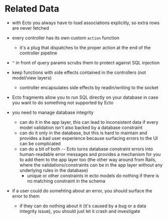 # Related Data

- with Ecto you always have to load associations explicitly, so extra rows are never fetched
- every controller has its own custom `action` function
  - it's a plug that dispatches to the proper action at the end of the controller pipeline
- `^` in front of query params scrubs them to protect against SQL injection

- keep functions with side effects contained in the controllers (not model/view layers)
  - controller encapsulates side effects by readin/writing to the socket

- Ecto fragments allow you to run SQL directly on your database in case you want to do something not supported by Ecto

- you need to manage database integrity
  - can do it in the app layer, this can lead to inconsistent data if every model validation isn't also backed by a database constraint
  - can do it only in the database, but this is hard to maintain and provides a bad user experience because surfacing errors to the UI can be complicated
  - can do a bit of both -- Ecto turns database constraint errors into human-readable error messages and provides a mechanism for you to add them to the app layer too (the other way around from Rails, where the validations/constraints can be in the app layer without any underlying rules in the database)
    - unique or other constraints in ecto models do nothing if there is no matching constraint in the schema

- if a user could do somehting about an error, you should surface the error to them
  - if they can do nothing about it (it's caused by a bug or a data integrity issue), you should just let it crash and investigate

